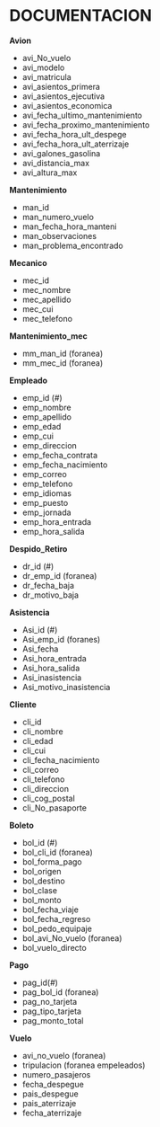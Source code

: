 # DOCUMENTACION

**Avion**
- avi_No_vuelo
- avi_modelo
- avi_matricula
- avi_asientos_primera
- avi_asientos_ejecutiva
- avi_asientos_economica
- avi_fecha_ultimo_mantenimiento
- avi_fecha_proximo_mantenimiento
- avi_fecha_hora_ult_despege
- avi_fecha_hora_ult_aterrizaje
- avi_galones_gasolina
- avi_distancia_max
- avi_altura_max

**Mantenimiento**
- man_id
- man_numero_vuelo
- man_fecha_hora_manteni
- man_observaciones
- man_problema_encontrado

**Mecanico**
- mec_id
- mec_nombre
- mec_apellido
- mec_cui
- mec_telefono

**Mantenimiento_mec**
- mm_man_id (foranea)
- mm_mec_id (foranea)

**Empleado**
- emp_id (#) 
- emp_nombre
- emp_apellido
- emp_edad
- emp_cui
- emp_direccion
- emp_fecha_contrata
- emp_fecha_nacimiento
- emp_correo
- emp_telefono
- emp_idiomas
- emp_puesto
- emp_jornada
- emp_hora_entrada
- emp_hora_salida

**Despido_Retiro**
- dr_id (#)
- dr_emp_id (foranea)
- dr_fecha_baja
- dr_motivo_baja

**Asistencia**
- Asi_id (#)
- Asi_emp_id (foranes)
- Asi_fecha
- Asi_hora_entrada
- Asi_hora_salida
- Asi_inasistencia
- Asi_motivo_inasistencia

**Cliente**
- cli_id
- cli_nombre
- cli_edad
- cli_cui
- cli_fecha_nacimiento
- cli_correo
- cli_telefono
- cli_direccion
- cli_cog_postal
- cli_No_pasaporte

**Boleto**
- bol_id (#)
- bol_cli_id (foranea)
- bol_forma_pago
- bol_origen
- bol_destino
- bol_clase
- bol_monto
- bol_fecha_viaje
- bol_fecha_regreso
- bol_pedo_equipaje
- bol_avi_No_vuelo (foranea)
- bol_vuelo_directo

**Pago**
- pag_id(#)
- pag_bol_id (foranea)
- pag_no_tarjeta
- pag_tipo_tarjeta
- pag_monto_total

**Vuelo**
- avi_no_vuelo (foranea)
- tripulacion (foranea empeleados)
- numero_pasajeros
- fecha_despegue
- pais_despegue
- pais_aterrizaje
- fecha_aterrizaje


